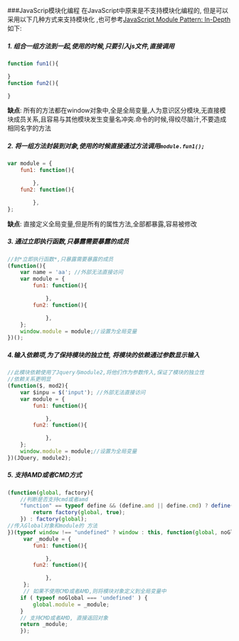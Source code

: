###JavaScrip模块化编程
在JavaScript中原来是不支持模块化编程的, 但是可以采用以下几种方式来支持模块化
,也可参考[JavaScript Module Pattern: In-Depth](http://www.adequatelygood.com/JavaScript-Module-Pattern-In-Depth.html)如下:

##### 1. 组合一组方法到一起,使用的时候,只要引入js文件,直接调用
```javascript
function fun1(){

}
function fun2(){

}
```
**缺点**: 所有的方法都在window对象中,全是全局变量,人为意识区分模块,无直接模块成员关系,且容易与其他模块发生变量名冲突.命令的时候,得绞尽脑汁,不要造成相同名字的方法

##### 2. 将一组方法封装到对象,使用的时候直接通过方法调用`module.fun1();`
```javascript
var module = {
    fun1: function(){

        },
    fun2: function(){

        },
};
```
**缺点**: 直接定义全局变量,但是所有的属性方法,全部都暴露,容易被修改

##### 3. 通过*立即执行函数*,只暴露需要暴露的成员
```javascript
//封*立即执行函数*,只暴露需要暴露的成员
(function(){
    var name = 'aa'; //外部无法直接访问
    var module = {
        fun1: function(){

            },
        fun2: function(){

            },
    };
    window.module = module;//设置为全局变量
})();
```
##### 4.输入依赖项,为了保持模块的独立性, 将模块的依赖通过参数显示输入
```javascript
//此模块依赖使用了Jquery与module2,将他们作为参数传入,保证了模块的独立性
//依赖关系更明显
(function($, mod2){
    var $inpu = $('input'); //外部无法直接访问
    var module = {
        fun1: function(){

            },
        fun2: function(){

            },
    };
    window.module = module;//设置为全局变量
})(JQuery, module2);
```

##### 5. 支持AMD或者CMD方式
```javascript
(function(global, factory){
    //判断是否支持cmd或者amd
    "function" == typeof define && (define.amd || define.cmd) ? define([],  function(){
        return factory(global, true);
    }) : factory(global);
//传入Global对象和module的 方法
})(typeof window !== "undefined" ? window : this, function(global, noGlobal){
     var _module = {
        fun1: function(){

            },
        fun2: function(){

            },
     };
     // 如果不使用CMD或者AMD,则将模块对象定义到全局变量中
    if ( typeof noGlobal === 'undefined' ) {
        global.module = _module;
    }
    // 支持CMD或者AMD, 直接返回对象
    return _module;
    });
```